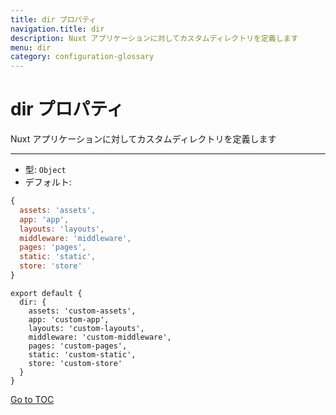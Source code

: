 ```yaml
---
title: dir プロパティ
navigation.title: dir
description: Nuxt アプリケーションに対してカスタムディレクトリを定義します
menu: dir
category: configuration-glossary
---
```

# dir プロパティ

Nuxt アプリケーションに対してカスタムディレクトリを定義します

---

- 型: `Object`
- デフォルト:

```js
{
  assets: 'assets',
  app: 'app',
  layouts: 'layouts',
  middleware: 'middleware',
  pages: 'pages',
  static: 'static',
  store: 'store'
}
```

```js{}[nuxt.config.js]
export default {
  dir: {
    assets: 'custom-assets',
    app: 'custom-app',
    layouts: 'custom-layouts',
    middleware: 'custom-middleware',
    pages: 'custom-pages',
    static: 'custom-static',
    store: 'custom-store'
  }
}
```
<span style='float: footnote;'><a href="../index.html#toc">Go to TOC</a></span>
